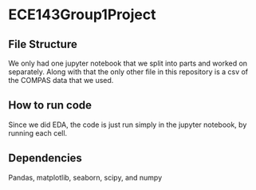 # ECE143Group1Project
## File Structure
We only had one jupyter notebook that we split into parts and worked on separately. Along with that the only other file in this repository is a csv of the COMPAS data that we used.

## How to run code
Since we did EDA, the code is just run simply in the jupyter notebook, by running each cell.

## Dependencies
Pandas, matplotlib, seaborn, scipy, and numpy
